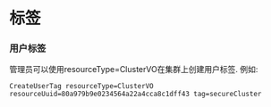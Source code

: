 # 标签
### 用户标签

管理员可以使用resourceType=ClusterVO在集群上创建用户标签. 例如:

`CreateUserTag resourceType=ClusterVO resourceUuid=80a979b9e0234564a22a4cca8c1dff43 tag=secureCluster`




